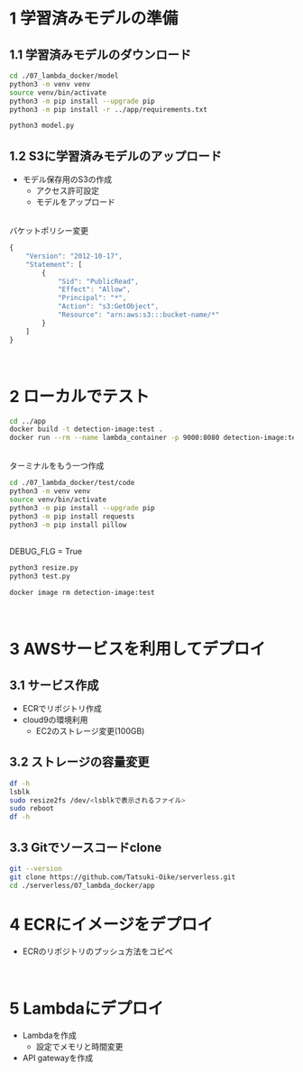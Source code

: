 # 1 学習済みモデルの準備

## 1.1 学習済みモデルのダウンロード

```sh
cd ./07_lambda_docker/model
python3 -m venv venv
source venv/bin/activate
python3 -m pip install --upgrade pip
python3 -m pip install -r ../app/requirements.txt
```

```sh
python3 model.py
```

## 1.2 S3に学習済みモデルのアップロード

* モデル保存用のS3の作成
  * アクセス許可設定
  * モデルをアップロード

<br>
バケットポリシー変更

```js
{
    "Version": "2012-10-17",
    "Statement": [
        {
            "Sid": "PublicRead",
            "Effect": "Allow",
            "Principal": "*",
            "Action": "s3:GetObject",
            "Resource": "arn:aws:s3:::bucket-name/*"
        }
    ]
}
```

<br>

# 2 ローカルでテスト

```sh
cd ../app
docker build -t detection-image:test .
docker run --rm --name lambda_container -p 9000:8080 detection-image:test
```

<br>
ターミナルをもう一つ作成

```sh
cd ./07_lambda_docker/test/code
python3 -m venv venv
source venv/bin/activate
python3 -m pip install --upgrade pip
python3 -m pip install requests
python3 -m pip install pillow
```

<br>
DEBUG_FLG = True

```sh
python3 resize.py
python3 test.py
```

```sh
docker image rm detection-image:test
```

<br>

# 3 AWSサービスを利用してデプロイ

## 3.1 サービス作成

* ECRでリポジトリ作成
* cloud9の環境利用
  * EC2のストレージ変更(100GB)

## 3.2 ストレージの容量変更

```sh
df -h
lsblk
sudo resize2fs /dev/<lsblkで表示されるファイル>
sudo reboot
df -h
```

## 3.3 Gitでソースコードclone

```sh
git --version
git clone https://github.com/Tatsuki-Oike/serverless.git
cd ./serverless/07_lambda_docker/app
```

# 4 ECRにイメージをデプロイ

* ECRのリボジトリのプッシュ方法をコピペ

<br>

# 5 Lambdaにデプロイ

* Lambdaを作成
  * 設定でメモリと時間変更
* API gatewayを作成